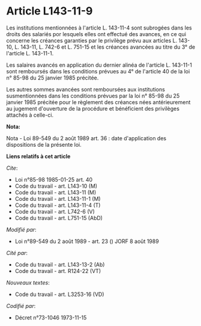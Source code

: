 # Article L143-11-9

Les institutions mentionnées à l'article L. 143-11-4 sont subrogées dans les droits des salariés por lesquels elles ont
effectué des avances, en ce qui concerne les créances garanties par le privilège prévu aux articles L. 143-10, L. 143-11, L.
742-6 et L. 751-15 et les créances avancées au titre du 3° de l'article L. 143-11-1.

Les salaires avancés en application du dernier alinéa de l'article L. 143-11-1 sont remboursés dans les conditions prévues au
4° de l'article 40 de la loi n° 85-98 du 25 janvier 1985 précitée.

Les autres sommes avancées sont remboursées aux institutions susmentionnées dans les conditions prévues par la loi n° 85-98
du 25 janvier 1985 précitée pour le règlement des créances nées antérieurement au jugement d'ouverture de la procédure et
bénéficient des privilèges attachés à celle-ci.

**Nota:**

Nota - Loi 89-549 du 2 août 1989 art. 36 : date d'application des dispositions de la présente loi.

**Liens relatifs à cet article**

_Cite_:

  - Loi n°85-98 1985-01-25 art. 40
  - Code du travail - art. L143-10 (M)
  - Code du travail - art. L143-11 (M)
  - Code du travail - art. L143-11-1 (M)
  - Code du travail - art. L143-11-4 (T)
  - Code du travail - art. L742-6 (V)
  - Code du travail - art. L751-15 (AbD)

_Modifié par_:

  - Loi n°89-549 du 2 août 1989 - art. 23 () JORF 8 août 1989

_Cité par_:

  - Code du travail - art. L143-13-2 (Ab)
  - Code du travail - art. R124-22 (VT)

_Nouveaux textes_:

  - Code du travail - art. L3253-16 (VD)

_Codifié par_:

  - Décret n°73-1046 1973-11-15
